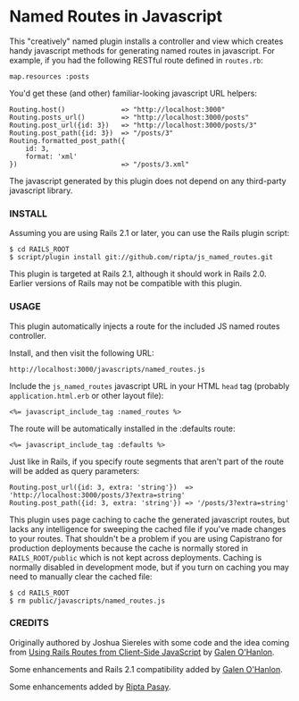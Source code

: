 Named Routes in Javascript
==========================

This "creatively" named plugin installs a controller and view which creates handy javascript methods for generating named routes in javascript. For example, if you had the following RESTful route defined in `routes.rb`:

    map.resources :posts

You'd get these (and other) familiar-looking javascript URL helpers:

	Routing.host()              => "http://localhost:3000"
    Routing.posts_url()         => "http://localhost:3000/posts"
    Routing.post_url({id: 3})   => "http://localhost:3000/posts/3"
    Routing.post_path({id: 3})  => "/posts/3"
    Routing.formatted_post_path({
		id: 3, 
		format: 'xml'
	})                          => "/posts/3.xml"

The javascript generated by this plugin does not depend on any third-party javascript library.

### INSTALL

Assuming you are using Rails 2.1 or later, you can use the Rails plugin script:

    $ cd RAILS_ROOT
    $ script/plugin install git://github.com/ripta/js_named_routes.git

This plugin is targeted at Rails 2.1, although it should work in Rails 2.0. Earlier versions of Rails may not be compatible with this plugin.

### USAGE

This plugin automatically injects a route for the included JS named routes controller.

Install, and then visit the following URL:

    http://localhost:3000/javascripts/named_routes.js

Include the `js_named_routes` javascript URL in your HTML `head` tag (probably `application.html.erb` or other layout file):

    <%= javascript_include_tag :named_routes %>

The route will be automatically installed in the :defaults route:

	<%= javascript_include_tag :defaults %>

Just like in Rails, if you specify route segments that aren't part of the route will be added as query parameters:

    Routing.post_url({id: 3, extra: 'string'})  => 'http://localhost:3000/posts/3?extra=string'
    Routing.post_path({id: 3, extra: 'string'}) => '/posts/3?extra=string'

This plugin uses page caching to cache the generated javascript routes, but lacks any intelligence for sweeping the
cached file if you've made changes to your routes. That shouldn't be a problem if you are using Capistrano for
production deployments because the cache is normally stored in `RAILS_ROOT/public` which is not kept across
deployments. Caching is normally disabled in development mode, but if you turn on caching you may need to manually
clear the cached file:

    $ cd RAILS_ROOT
    $ rm public/javascripts/named_routes.js

### CREDITS

Originally authored by Joshua Siereles with some code and the idea coming from [Using Rails Routes from Client-Side JavaScript](http://gohanlon.com/2007/7/15/using-rails-named-routes-from-client-side-javascript) by [Galen O'Hanlon](http://gohanlon.com).

Some enhancements and Rails 2.1 compatibility added by [Galen O'Hanlon](http://gohanlon.com).

Some enhancements added by [Ripta Pasay](http://twitter.com/rpasay).
